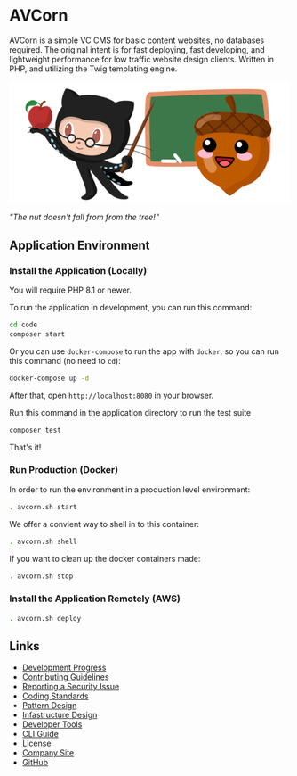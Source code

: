 # AVCorn

AVCorn is a simple VC CMS for basic content websites, no databases required.
The original intent is for fast deploying, fast developing, and lightweight performance for low traffic website design clients.
Written in PHP, and utilizing the Twig templating engine.

![AVCorn Logo](docs/images/readme-banner.png "The nut doesn't fall from from the tree!")

_"The nut doesn't fall from from the tree!"_

## Application Environment

### Install the Application (Locally)

You will require PHP 8.1 or newer.

To run the application in development, you can run this command:

```bash
cd code
composer start
```

Or you can use `docker-compose` to run the app with `docker`, so you can run this command (no need to `cd`):
```bash
docker-compose up -d
```
After that, open `http://localhost:8080` in your browser.

Run this command in the application directory to run the test suite

```bash
composer test
```

That's it!

### Run Production (Docker)

In order to run the environment in a production level environment:
```bash
. avcorn.sh start
```

We offer a convient way to shell in to this container:
```bash
. avcorn.sh shell
```

If you want to clean up the docker containers made:
```bash
. avcorn.sh stop
```

### Install the Application Remotely (AWS)

```bash
. avcorn.sh deploy
```

## Links

*   [Development Progress](docs/TODO.md)
*   [Contributing Guidelines](docs/CONTRIBUTING.md)
*   [Reporting a Security Issue](docs/SECURITY.md)
*   [Coding Standards](docs/STANDARDS.md)
*   [Pattern Design](docs/PATTERNS.md)
*   [Infastructure Design](docs/INFASTRUCTURE.md)
*   [Developer Tools](docs/TOOLS.md)
*   [CLI Guide](docs/CLI.md)
*   [License](docs/LICENSE.md)
*   [Company Site](http://webelements.agency)
*   [GitHub](https://github.com/blaher/avcorn)
